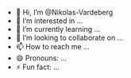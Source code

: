 - 👋 Hi, I’m @Nikolas-Vardeberg
- 👀 I’m interested in ...
- 🌱 I’m currently learning ...
- 💞️ I’m looking to collaborate on ...
- 📫 How to reach me ...
- 😄 Pronouns: ...
- ⚡ Fun fact: ...

<!---
Nikolas-Vardeberg/Nikolas-Vardeberg is a ✨ special ✨ repository because its `README.md` (this file) appears on your GitHub profile.
You can click the Preview link to take a look at your changes.
--->
